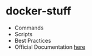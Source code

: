 # docker-stuff
- Commands
- Scripts
- Best Practices
- Official Documentation [here](https://docs.docker.com/)
